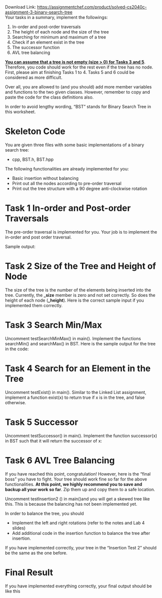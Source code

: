 Download Link: https://assignmentchef.com/product/solved-cs2040c-assignment-3-binary-search-tree
<br>
Your tasks in a summary, implement the followings:

<ol>

 <li>In-order and post-order traversals</li>

 <li>The height of each node and the size of the tree</li>

 <li>Searching for minimum and maximum of a tree</li>

 <li>Check if an element exist in the tree</li>

 <li>The successor function</li>

 <li>AVL tree balancing</li>

</ol>

<strong><u>You can assume that a tree is not empty (size &gt; 0) for Tasks 3 and 5</u></strong>. Therefore, you code should work for the rest even if the tree has no node. First, please aim at finishing Tasks 1 to 4. Tasks 5 and 6 could be considered as more difficult.

Over all, you are allowed to (and you should) add more member variables and functions to the two given classes. However, remember to copy and paste the code for the class definitions also.

In order to avoid lengthy wording, “BST” stands for Binary Search Tree in this worksheet.

<h1>Skeleton Code</h1>

You are given three files with some basic implementations of a binary search tree:

<ul>

 <li>cpp, BST.h, BST.hpp</li>

</ul>

The following functionalities are already implemented for you:

<ul>

 <li>Basic insertion without balancing</li>

 <li>Print out all the nodes according to pre-order traversal</li>

 <li>Print out the tree structure with a 90 degree anti-clockwise rotation</li>

</ul>




<h1>Task 1 In-order and Post-order Traversals</h1>

The pre-order traversal is implemented for you. Your job is to implement the in-order and post order traversal.

Sample output:




<h1>Task 2 Size of the Tree and Height of Node</h1>

The size of the tree is the number of the elements being inserted into the tree. Currently, the <strong>_size</strong> member is zero and not set correctly. So does the height of each node (<strong>_height</strong>). Here is the correct sample input if you implemented them correctly.

<h1>Task 3 Search Min/Max</h1>

Uncomment testSearchMinMax() in main(). Implement the functions searchMin() and searchMax() in BST. Here is the sample output for the tree in the code:




<h1>Task 4 Search for an Element in the Tree</h1>

Uncomment testExist() in main(). Similar to the Linked List assignment, implement a function exist(x) to return true if x is in the tree, and false otherwise.




<h1>Task 5 Successor</h1>

Uncomment testSuccessor() in main(). Implement the function successor(x) in BST such that it will return the successor of x:




<h1>Task 6 AVL Tree Balancing</h1>

If you have reached this point, congratulation! However, here is the “final boss” you have to fight. Your tree should work fine so far for the above functionalities. <strong>At this point, we highly recommend you to save and backup all your work so far</strong>. Zip them up and copy them to a safe location.

Uncomment testInsertion2 () in main()and you will get a skewed tree like this. This is because the balancing has not been implemented yet.




In order to balance the tree, you should

<ul>

 <li>Implement the left and right rotations (refer to the notes and Lab 4 slides)</li>

 <li>Add additional code in the insertion function to balance the tree after insertion.</li>

</ul>

If you have implemented correctly, your tree in the “Insertion Test 2” should be the same as the one before.







<h1>Final Result</h1>

If you have implemented everything correctly, your final output should be like this





